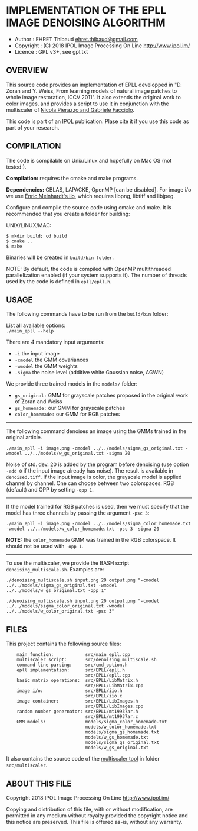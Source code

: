 IMPLEMENTATION OF THE EPLL IMAGE DENOISING ALGORITHM
====================================================

* Author    : EHRET Thibaud <ehret.thibaud@gmail.com>
* Copyright : (C) 2018 IPOL Image Processing On Line http://www.ipol.im/
* Licence   : GPL v3+, see gpl.txt

OVERVIEW
--------

This source code provides an implementation of EPLL developped in "D. Zoran and
Y. Weiss, From learning models of natural image patches to whole image
restoration, ICCV 2011".
It also extends the original work to color images, and provides a script to use
it in conjunction with the multiscaler of [Nicola Pierazzo and Gabriele Facciolo](https://github.com/npd/multiscaler).

This code is part of an [IPOL](http://www.ipol.im/) publication. Plase cite it
if you use this code as part of your research.

COMPILATION
-----------

The code is compilable on Unix/Linux and hopefully on Mac OS (not tested!). 

**Compilation:** requires the cmake and make programs.

**Dependencies:** CBLAS, LAPACKE, OpenMP [can be disabled]. 
For image i/o we use [Enric Meinhardt's iio](https://github.com/mnhrdt/iio),
which requires libpng, libtiff and libjpeg.
 
Configure and compile the source code using cmake and make.  It is recommended
that you create a folder for building:

UNIX/LINUX/MAC:
```
$ mkdir build; cd build
$ cmake ..
$ make
```

Binaries will be created in `build/bin folder`.

NOTE: By default, the code is compiled with OpenMP multithreaded
parallelization enabled (if your system supports it). 
The number of threads used by the code is defined in `epll/epll.h`.

USAGE
-----

The following commands have to be run from the `build/bin` folder:

List all available options:</br>
```./main_epll --help```

There are 4 mandatory input arguments:
* `-i` the input image
* `-cmodel` the GMM covariances
* `-wmodel` the GMM weights
* `-sigma` the noise level (additive white Gaussian noise, AGWN)

We provide three trained models in the `models/` folder:
* `gs_original:` GMM for grayscale patches proposed in the original work of Zoran and Weiss
* `gs_homemade:` our GMM for grayscale patches
* `color_homemade:` our GMM for RGB patches

-----

The following command denoises an image using the GMMs trained in the original
article.

```./main_epll -i image.png -cmodel ../../models/sigma_gs_original.txt -wmodel ../../models/w_gs_original.txt -sigma 20```

Noise of std. dev. 20 is added by the program before denoising (use option
`-add 0` if the input image already has noise). The result is
available in `denoised.tiff`. If the input image is color, the grayscale model
is applied channel by channel.  One can choose between two colorspaces: RGB
(default) and OPP by setting `-opp 1`.

-----

If the model trained for RGB patches is used, then we must specify that the model 
has three channels by passing the argument `-psc 3`:

```./main_epll -i image.png -cmodel ../../models/sigma_color_homemade.txt -wmodel ../../models/w_color_homemade.txt -psc 3 -sigma 20```

**NOTE:** the `color_homemade` GMM was trained in the RGB colorspace. It should not be 
used with `-opp 1`.

-----

To use the multiscaler, we provide the BASH script `denoising_multiscale.sh`.
Examples are:

```./denoising_multiscale.sh input.png 20 output.png "-cmodel ../../models/sigma_gs_original.txt -wmodel ../../models/w_gs_original.txt -opp 1" ```

```./denoising_multiscale.sh input.png 20 output.png "-cmodel ../../models/sigma_color_original.txt -wmodel ../../models/w_color_original.txt -psc 3" ```


FILES
-----

This project contains the following source files:
```
	main function:            src/main_epll.cpp
	multiscaler script:       src/denoising_multiscale.sh
	command line parsing:     src/cmd_option.h
	epll implementation:      src/EPLL/epll.h
	                          src/EPLL/epll.cpp
	basic matrix operations:  src/EPLL/LibMatrix.h
	                          src/EPLL/LibMatrix.cpp
	image i/o:                src/EPLL/iio.h
	                          src/EPLL/iio.c
	image container:          src/EPLL/LibImages.h
	                          src/EPLL/LibImages.cpp
	random number genernator: src/EPLL/mt19937ar.h
	                          src/EPLL/mt19937ar.c
	GMM models:               models/sigma_color_homemade.txt
	                          models/w_color_homemade.txt
	                          models/sigma_gs_homemade.txt
	                          models/w_gs_homemade.txt
	                          models/sigma_gs_original.txt
	                          models/w_gs_original.txt
```

It also contains the source code of the [multiscaler
tool](https://github.com/npd/multiscaler/) in folder `src/multiscaler`.

ABOUT THIS FILE
---------------

Copyright 2018 IPOL Image Processing On Line http://www.ipol.im/

Copying and distribution of this file, with or without modification,
are permitted in any medium without royalty provided the copyright
notice and this notice are preserved.  This file is offered as-is,
without any warranty.
